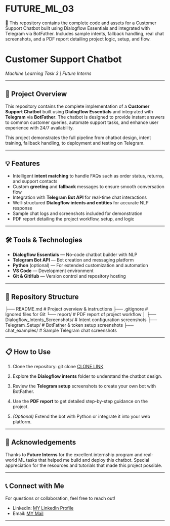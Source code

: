 # FUTURE_ML_03
🤖 This repository contains the complete code and assets for a Customer Support Chatbot built using Dialogflow Essentials and integrated with Telegram via BotFather. Includes sample intents, fallback handling, real chat screenshots, and a PDF report detailing project logic, setup, and flow.

# Customer Support Chatbot  
*Machine Learning Task 3 | Future Interns*

---

## 🚀 Project Overview

This repository contains the complete implementation of a **Customer Support Chatbot** built using **Dialogflow Essentials** and integrated with **Telegram** via **BotFather**. The chatbot is designed to provide instant answers to common customer queries, automate support tasks, and enhance user experience with 24/7 availability.

This project demonstrates the full pipeline from chatbot design, intent training, fallback handling, to deployment and testing on Telegram.

---

## 💡 Features

- Intelligent **intent matching** to handle FAQs such as order status, returns, and support contacts  
- Custom **greeting** and **fallback** messages to ensure smooth conversation flow  
- Integration with **Telegram Bot API** for real-time chat interactions  
- Well-structured **Dialogflow intents and entities** for accurate NLP response  
- Sample chat logs and screenshots included for demonstration  
- PDF report detailing the project workflow, setup, and logic

---

## 🛠️ Tools & Technologies

- **Dialogflow Essentials** — No-code chatbot builder with NLP  
- **Telegram Bot API** — Bot creation and messaging platform  
- **Python** (optional) — For extended customization and automation  
- **VS Code** — Development environment  
- **Git & GitHub** — Version control and repository hosting

---

## 📁 Repository Structure
├── README.md # Project overview & instructions
├── .gitignore # Ignored files for Git
└── report/ # PDF report of project workflow
    │
    ├── Dialogflow_Intents_Screenshots/ # Intent configuration screenshots
    ├── Telegram_Setup/ # BotFather & token setup screenshots
    ├── chat_examples/ # Sample Telegram chat screenshots

---

## 📋 How to Use

1. Clone the repository:
   git clone [CLONE LINK](https://github.com/Shruti-Chauhan01/FUTURE_ML_03)

2. Explore the **Dialogflow intents** folder to understand the chatbot design.

3. Review the **Telegram setup** screenshots to create your own bot with BotFather.

4. Use the **PDF report** to get detailed step-by-step guidance on the project.

5. *(Optional)* Extend the bot with Python or integrate it into your web platform.

---

## 🤝 Acknowledgements

Thanks to **Future Interns** for the excellent internship program and real-world ML tasks that helped me build and deploy this chatbot. Special appreciation for the resources and tutorials that made this project possible.

---

## 📞 Connect with Me

For questions or collaboration, feel free to reach out!

* LinkedIn: [MY LinkedIn Profile](https://www.linkedin.com/in/shruti-chauhan-35b082338/)
* Email: [MY Mail](shrutichauhan0086@gmail.com)

---


